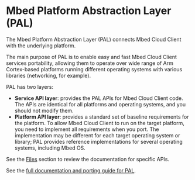 Mbed Platform Abstraction Layer (PAL)
=================

The Mbed Platform Abstraction Layer (PAL) connects Mbed Cloud Client with the underlying platform.

The main purpose of PAL is to enable easy and fast Mbed Cloud Client services portability, allowing them to operate over wide range of Arm Cortex-based platforms running different operating systems with various libraries (networking, for example).

PAL has two layers:

- **Service API layer**: provides the PAL APIs for Mbed Cloud Client code. The APIs are identical for all platforms and operating systems, and you should not modify them.
- **Platform API layer**: provides a standard set of baseline requirements for the platform. To allow Mbed Cloud Client to run on the target platform, you need to implement all requirements when you port. The implementation may be different for each target operating system or library; PAL provides reference implementations for several operating systems, including Mbed OS.

See the [Files](files.html) section to review the documentation for specific APIs.

See the [full documentation and porting guide for PAL](/docs/v1.2/porting/index.html).
